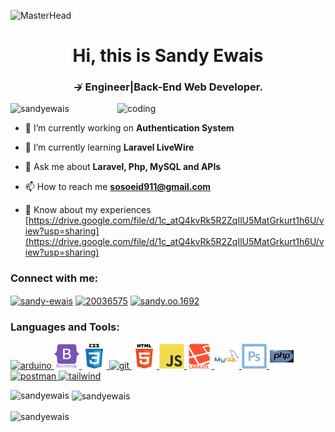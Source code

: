 ![MasterHead](https://indoanalytica.com/static/images/bannerr.gif)
<h1 align="center">Hi, this is Sandy Ewais</h1>
<h3 align="center">↛ Engineer|Back-End Web Developer.</h3>
<img align="right" alt="coding" width="333" src="https://res.cloudinary.com/practicaldev/image/fetch/s--2bZIjPGC--/c_limit%2Cf_auto%2Cfl_progressive%2Cq_66%2Cw_880/https://dev-to-uploads.s3.amazonaws.com/i/d4tvukbt5mra37cvwklk.gif">

<p align="left"> <img src="https://komarev.com/ghpvc/?username=sandyewais&label=Profile%20views&color=0e75b6&style=flat" alt="sandyewais" /> </p>

- 🔭 I’m currently working on **Authentication System**

- 🌱 I’m currently learning **Laravel LiveWire**

- 💬 Ask me about **Laravel, Php, MySQL and APIs**

- 📫 How to reach me **sosoeid911@gmail.com**

- 📄 Know about my experiences [https://drive.google.com/file/d/1c_atQ4kvRk5R2ZqIlU5MatGrkurt1h6U/view?usp=sharing](https://drive.google.com/file/d/1c_atQ4kvRk5R2ZqIlU5MatGrkurt1h6U/view?usp=sharing)

<h3 align="left">Connect with me:</h3>
<p align="left">
<a href="https://linkedin.com/in/sandy-ewais" target="blank"><img align="center" src="https://raw.githubusercontent.com/rahuldkjain/github-profile-readme-generator/master/src/images/icons/Social/linked-in-alt.svg" alt="sandy-ewais" height="30" width="40" /></a>
<a href="https://stackoverflow.com/users/20036575" target="blank"><img align="center" src="https://raw.githubusercontent.com/rahuldkjain/github-profile-readme-generator/master/src/images/icons/Social/stack-overflow.svg" alt="20036575" height="30" width="40" /></a>
<a href="https://fb.com/sandy.oo.1692" target="blank"><img align="center" src="https://raw.githubusercontent.com/rahuldkjain/github-profile-readme-generator/master/src/images/icons/Social/facebook.svg" alt="sandy.oo.1692" height="30" width="40" /></a>
</p>

<h3 align="left">Languages and Tools:</h3>
<p align="left"> <a href="https://www.arduino.cc/" target="_blank" rel="noreferrer"> <img src="https://cdn.worldvectorlogo.com/logos/arduino-1.svg" alt="arduino" width="40" height="40"/> </a> <a href="https://getbootstrap.com" target="_blank" rel="noreferrer"> <img src="https://raw.githubusercontent.com/devicons/devicon/master/icons/bootstrap/bootstrap-plain-wordmark.svg" alt="bootstrap" width="40" height="40"/> </a> <a href="https://www.w3schools.com/css/" target="_blank" rel="noreferrer"> <img src="https://raw.githubusercontent.com/devicons/devicon/master/icons/css3/css3-original-wordmark.svg" alt="css3" width="40" height="40"/> </a> <a href="https://git-scm.com/" target="_blank" rel="noreferrer"> <img src="https://www.vectorlogo.zone/logos/git-scm/git-scm-icon.svg" alt="git" width="40" height="40"/> </a> <a href="https://www.w3.org/html/" target="_blank" rel="noreferrer"> <img src="https://raw.githubusercontent.com/devicons/devicon/master/icons/html5/html5-original-wordmark.svg" alt="html5" width="40" height="40"/> </a> <a href="https://developer.mozilla.org/en-US/docs/Web/JavaScript" target="_blank" rel="noreferrer"> <img src="https://raw.githubusercontent.com/devicons/devicon/master/icons/javascript/javascript-original.svg" alt="javascript" width="40" height="40"/> </a> <a href="https://laravel.com/" target="_blank" rel="noreferrer"> <img src="https://raw.githubusercontent.com/devicons/devicon/master/icons/laravel/laravel-plain-wordmark.svg" alt="laravel" width="40" height="40"/> </a> <a href="https://www.mysql.com/" target="_blank" rel="noreferrer"> <img src="https://raw.githubusercontent.com/devicons/devicon/master/icons/mysql/mysql-original-wordmark.svg" alt="mysql" width="40" height="40"/> </a> <a href="https://www.photoshop.com/en" target="_blank" rel="noreferrer"> <img src="https://raw.githubusercontent.com/devicons/devicon/master/icons/photoshop/photoshop-line.svg" alt="photoshop" width="40" height="40"/> </a> <a href="https://www.php.net" target="_blank" rel="noreferrer"> <img src="https://raw.githubusercontent.com/devicons/devicon/master/icons/php/php-original.svg" alt="php" width="40" height="40"/> </a> <a href="https://postman.com" target="_blank" rel="noreferrer"> <img src="https://www.vectorlogo.zone/logos/getpostman/getpostman-icon.svg" alt="postman" width="40" height="40"/> </a> <a href="https://tailwindcss.com/" target="_blank" rel="noreferrer"> <img src="https://www.vectorlogo.zone/logos/tailwindcss/tailwindcss-icon.svg" alt="tailwind" width="40" height="40"/> </a> </p>

<p><img align="left" src="https://github-readme-stats.vercel.app/api/top-langs?username=sandyewais&show_icons=true&locale=en&layout=compact" alt="sandyewais" /></p>

<p>&nbsp;<img align="center" src="https://github-readme-stats.vercel.app/api?username=sandyewais&show_icons=true&locale=en" alt="sandyewais" /></p>

<p><img align="center" src="https://github-readme-streak-stats.herokuapp.com/?user=sandyewais&" alt="sandyewais" /></p>
